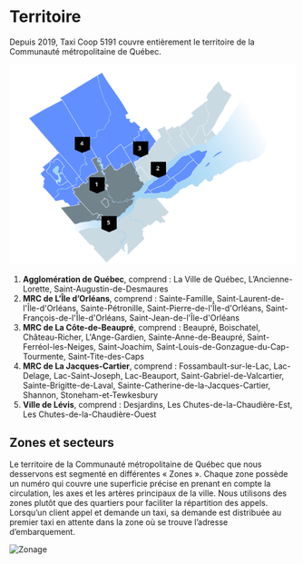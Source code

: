 # Territoire

Depuis 2019, Taxi Coop 5191 couvre entièrement le territoire de la Communauté métropolitaine de Québec.

![Territoire](images/territoire.png)

1. **Agglomération de Québec**, comprend : La Ville de Québec, L’Ancienne-Lorette, Saint-Augustin-de-Desmaures
2. **MRC de L’Île d’Orléans**, comprend : Sainte-Famille, Saint-Laurent-de-l'Île-d'Orléans, Sainte-Pétronille, Saint-Pierre-de-l'Île-d'Orléans, Saint-François-de-l'Île-d'Orléans, Saint-Jean-de-l'Île-d'Orléans
3. **MRC de La Côte-de-Beaupré**, comprend : Beaupré, Boischatel, Château-Richer, L'Ange-Gardien, Sainte-Anne-de-Beaupré, Saint-Ferréol-les-Neiges, Saint-Joachim, Saint-Louis-de-Gonzague-du-Cap-Tourmente, Saint-Tite-des-Caps
4. **MRC de La Jacques-Cartier**, comprend : Fossambault-sur-le-Lac, Lac-Delage, Lac-Saint-Joseph, Lac-Beauport, Saint-Gabriel-de-Valcartier, Sainte-Brigitte-de-Laval, Sainte-Catherine-de-la-Jacques-Cartier, Shannon, Stoneham-et-Tewkesbury
5. **Ville de Lévis**, comprend : Desjardins, Les Chutes-de-la-Chaudière-Est, Les Chutes-de-la-Chaudière-Ouest

## Zones et secteurs

Le territoire de la Communauté métropolitaine de Québec que nous desservons est segmenté en différentes « Zones ». Chaque zone possède un numéro qui couvre une superficie précise en prenant en compte la circulation, les axes et les artères principaux de la ville. Nous utilisons des zones plutôt que des quartiers pour faciliter la répartition des appels. Lorsqu’un client appel et demande un taxi, sa demande est distribuée au premier taxi en attente dans la zone où se trouve l’adresse d’embarquement.

![Zonage](/images/zonage.jpg)
